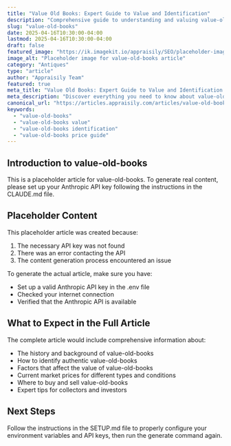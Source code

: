 ```yaml
---
title: "Value Old Books: Expert Guide to Value and Identification"
description: "Comprehensive guide to understanding and valuing value-old-books. Learn about identification, pricing factors, and where to sell."
slug: "value-old-books"
date: 2025-04-16T10:30:00-04:00
lastmod: 2025-04-16T10:30:00-04:00
draft: false
featured_image: "https://ik.imagekit.io/appraisily/SEO/placeholder-image.jpg"
image_alt: "Placeholder image for value-old-books article"
category: "Antiques"
type: "article"
author: "Appraisily Team"
featured: true
meta_title: "Value Old Books: Expert Guide to Value and Identification | Expert Guide"
meta_description: "Discover everything you need to know about value-old-books in this comprehensive guide. Expert tips on identification, valuation, and where to sell."
canonical_url: "https://articles.appraisily.com/articles/value-old-books"
keywords:
  - "value-old-books"
  - "value-old-books value"
  - "value-old-books identification"
  - "value-old-books price guide"
---
```


## Introduction to value-old-books

This is a placeholder article for value-old-books. To generate real content, please set up your Anthropic API key following the instructions in the CLAUDE.md file.

## Placeholder Content

This placeholder article was created because:

1. The necessary API key was not found
2. There was an error contacting the API
3. The content generation process encountered an issue

To generate the actual article, make sure you have:

- Set up a valid Anthropic API key in the .env file
- Checked your internet connection
- Verified that the Anthropic API is available

## What to Expect in the Full Article

The complete article would include comprehensive information about:

- The history and background of value-old-books
- How to identify authentic value-old-books
- Factors that affect the value of value-old-books
- Current market prices for different types and conditions
- Where to buy and sell value-old-books
- Expert tips for collectors and investors

## Next Steps

Follow the instructions in the SETUP.md file to properly configure your environment variables and API keys, then run the generate command again.
